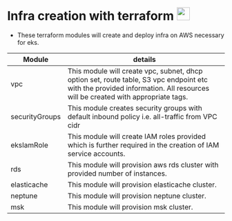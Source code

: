 # Infra creation with terraform <img src="https://s3-ap-southeast-2.amazonaws.com/content-prod-529546285894/2020/03/tf.png" width="30px">

* These terraform modules will create and deploy infra on AWS necessary for eks.


Module          | details
------------- | -------------
vpc  | This module will create vpc, subnet, dhcp option set, route table, S3 vpc endpoint etc with the provided information. All resources will be created with appropriate tags. 
securityGroups  | This module creates security groups with default inbound policy i.e. all-traffic from VPC cidr
eksIamRole| This module will create IAM roles provided which is further required in the creation of IAM service accounts.
rds| This module will provision aws rds cluster with provided number of instances.
elasticache | This module will provision elasticache cluster. 
neptune | This module will provision neptune cluster. 
msk | This module will provision msk cluster.